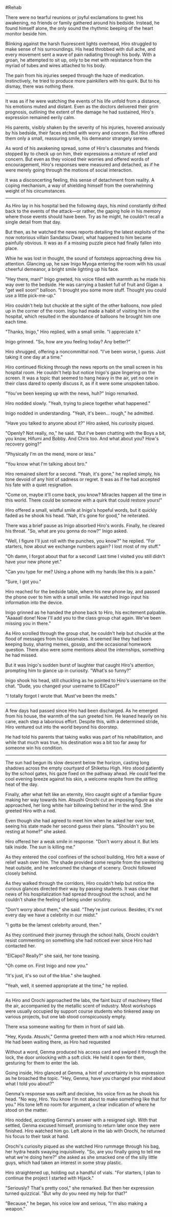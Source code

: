 #Rehab

There were no tearful reunions or joyful exclamations to greet his awakening, no friends or family gathered around his bedside. Instead, he found himself alone, the only sound the rhythmic beeping of the heart monitor beside him.

Blinking against the harsh fluorescent lights overhead, Hiro struggled to make sense of his surroundings. His head throbbed with dull ache, and every movement sent a wave of pain radiating through his  body. With a groan, he attempted to sit up, only to be met with resistance from the myriad of tubes and wires attached to his body.

The pain from his injuries seeped through the haze of medication. Instinctively, he tried to produce more painkillers with his quirk. But to his dismay, there was nothing there.

***
It was as if he were watching the events of his life unfold from a distance, his emotions muted and distant. Even as the doctors delivered their grim prognosis, outlining the extent of the damage he had sustained, Hiro's expression remained eerily calm.

His parents, visibly shaken by the severity of his injuries, hovered anxiously by his bedside, their faces etched with worry and concern. But Hiro offered them only a small, reassuring smile, his demeanor strangely serene.

As word of his awakening spread, some of Hiro's classmates and friends stopped by to check up on him, their expressions a mixture of relief and concern. But even as they voiced their worries and offered words of encouragement, Hiro's responses were measured and detached, as if he were merely going through the motions of social interaction.

It was a disconcerting feeling, this sense of detachment from reality. A coping mechanism, a way of shielding himself from the overwhelming weight of his circumstances.

***
As Hiro lay in his hospital bed the following days, his mind constantly drifted back to the events of the attack—or rather, the gaping hole in his memory where those events should have been. Try as he might, he couldn't recall a single detail from that day.

But then, as he watched the news reports detailing the latest exploits of the now notorious villain Sandatsu Owari, what happened to him became painfully obvious. It was as if a missing puzzle piece had finally fallen into place.

Whie he was lost in thought, the sound of footsteps approaching drew his attention. Glancing up, he saw Inigo Myoga entering the room with his usual cheerful demeanor, a bright smile lighting up his face.

"Hey there, man!" Inigo greeted, his voice filled with warmth as he made his way over to the bedside. He was carrying a basket full of fruit and Gigan a "get well soon!" balloon. "I brought you some more stuff. Thought you could use a little pick-me-up."

Hiro couldn't help but chuckle at the sight of the other balloons, now piled up in the corner of the room. Inigo had made a habit of visiting him in the hospital, which resulted in the abundance of balloons he brought him one each time.

"Thanks, Inigo," Hiro replied, with a small smile. "I appreciate it."

Inigo grinned. "So, how are you feeling today? Any better?"

Hiro shrugged, offering a noncommittal nod. "I've been worse, I guess. Just taking it one day at a time."

Hiro continued flicking through the news reports on the small screen in his hospital room. He couldn't help but notice Inigo's gaze lingering on the screen. It was a topic that seemed to hang heavy in the air, yet no one in their class dared to openly discuss it, as if it were some unspoken taboo.

"You've been keeping up with the news, huh?" Inigo remarked.

Hiro nodded slowly. "Yeah, trying to piece together what happened."

Inigo nodded in understanding. "Yeah, it's been... rough," he admitted.

"Have you talked to anyone about it?" Hiro asked, his curiosity piqued.

 "Openly? Not really, no," he said. "But I've been chatting with the Boys a bit, you know, Hifumi and Bobby. And Chris too. And what about you? How's recovery going?"

"Physically I'm on the mend, more or less."

"You know what I'm talking about bro."

Hiro remained silent for a second. "Yeah, it's gone," he replied simply, his tone devoid of any hint of sadness or regret. It was as if he had accepted his fate with a quiet resignation.

"Come on, maybe it'll come back, you know? Miracles happen all the time in this world. There could be someone with a quirk that could restore yours!"

Hiro offered a small, wistful smile at Inigo's hopeful words, but it quickly faded as he shook his head. "Nah, it's gone for good," he reiterated.

There was a brief pause as Inigo absorbed Hiro's words. Finally, he cleared his throat. "So, what are you gonna do now?" Inigo asked.

"Well, I figure I'll just roll with the punches, you know?" he replied. "For starters, how about we exchange numbers again? I lost most of my stuff."

"Oh damn, I forgot about that for a second! Last time I visited you still didn't have your new phone yet."

"Can you type for me? Using a phone with my hands like this is a pain."

"Sure, I got you."

Hiro reached for the bedside table, where his new phone lay, and passed the phone over to him with a small smile. He watched Inigo input his information into the device.

Inigo grinned as he handed the phone back to Hiro, his excitement palpable. "Aaaaall done! Now I'll add you to the class group chat again. We've been missing you in there."

As Hiro scrolled through the group chat, he couldn't help but chuckle at the flood of messages from his classmates. It seemed like they had been keeping busy, sharing memes, gossip, and the occasional homework question. There also were some mentions about the internships, something he had missed.

But it was Inigo's sudden burst of laughter that caught Hiro's attention, prompting him to glance up in curiosity. "What's so funny?"

Inigo shook his head, still chuckling as he pointed to Hiro's username on the chat. "Dude, you changed your username to ElCapo?"

"I totally forgot I wrote that. Must've been the meds."

***

A few days had passed since Hiro had been discharged. As he emerged from his house, the warmth of the sun greeted him. He leaned heavily on his cane, each step a laborious effort. Despite this, with a determined stride, Hiro ventured out into the world beyond his doorstep.

He had told his parents that taking walks was part of his rehabilitation, and while that much was true, his destination was a bit too far away for someone win his condition.
***

The sun had begun its slow descent below the horizon, casting long shadows across the empty courtyard of Shiketsu High. Hiro stood patiently by the school gates, his gaze fixed on the pathway ahead. He could feel the cool evening breeze against his skin, a welcome respite from the stifling heat of the day.

Finally, after what felt like an eternity, Hiro caught sight of a familiar figure making her way towards him. Atsushi Orochi cut an imposing figure as she approached, her long white hair billowing behind her in the wind. She greeted Hiro with a nod.

Even though she had agreed to meet him when he asked her over text, seeing his state made her second guess their plans. "Shouldn't you be resting at home?" she asked.

Hiro offered her a weak smile in response. "Don't worry about it. But lets talk inside. The sun is killing me."

As they entered the cool confines of the school building, Hiro felt a wave of relief wash over him. The shade provided some respite from the sweltering heat outside, and he welcomed the change of scenery. Orochi followed closely behind.

As they walked through the corridors, Hiro couldn't help but notice the curious glances directed their way by passing students. It was clear that news of his hospitalization had spread throughout the school, and he couldn't shake the feeling of being under scrutiny.

 "Don't worry about them," she said. "They're just curious. Besides, it's not every day we have a celebrity in our midst."

"I gotta be the lamest celebrity around, then."

As they continued their journey through the school halls, Orochi couldn't resist commenting on something she had noticed ever since Hiro had contacted her.

 "ElCapo? Really?" she said, her tone teasing.

"Oh come on. First Inigo and now you."

"It's just, it's so out of the blue." she laughed.

"Yeah, well, it seemed appropriate at the time," he replied.
***

As Hiro and Orochi approached the labs, the faint buzz of machinery filled the air, accompanied by the metallic scent of industry. Most workshops were usually occupied by support course students who tinkered away on various projects, but one lab stood conspicuously empty.

There wsa someone waiting for them in front of said lab.

"Hey, Kyoda. Atsushi," Genma greeted them with a nod which Hiro returned. He had been waiting there, as Hiro had requested

Without a word, Genma produced his access card and swiped it through the lock, the door unlocking with a soft click. He held it open for them, gesturing for them to enter the lab.

Going inside, Hiro glanced at Genma, a hint of uncertainty in his expression as he broached the topic. "Hey, Genma, have you changed your mind about what I told you about?"

Genma's response was swift and decisive, his voice firm as he shook his head. "No way, Hiro. You know I'm not about to make something like that for you." His tone left no room for argument, a clear indication of where he stood on the matter.

Hiro nodded, accepting Genma's answer with a resigned sigh. With that settled, Genma excused himself, promising to return later once they were finished. Hiro watched him go. Left alone in the lab with Orochi, he returned his focus to their task at hand.

Orochi's curiosity piqued as she watched Hiro rummage through his bag, her hydra heads swaying inquisitively. "So, are you finally going to tell me what we're doing here?" she asked as she smacked one of the silly little guys, which had taken an interest in some stray plastic.

Hiro straightened up, holding out a handful of vials. "For starters, I plan to continue the project I started with Hijack."

"Seriously? That's pretty cool," she remarked. But then her expression turned quizzical. "But why do you need my help for that?"

"Because," he began, his voice low and serious, "I'm also making a weapon."